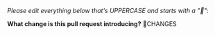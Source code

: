 *Please edit everything below that's UPPERCASE and starts with a "📝"*:

**What change is this pull request introducing?**
📝CHANGES
